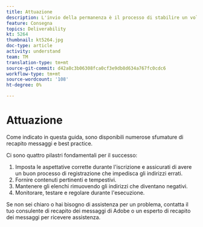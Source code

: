 ```yaml
---
title: Attuazione
description: L'invio della permanenza è il processo di stabilire un volume e una strategia di invio coerenti al fine di mantenere la reputazione dell'ISP.
feature: Consegna
topics: Deliverability
kt: 5264
thumbnail: kt5264.jpg
doc-type: article
activity: understand
team: TM
translation-type: tm+mt
source-git-commit: d42a8c3b06308fca0cf3e9db8d634a767fc0cdc6
workflow-type: tm+mt
source-wordcount: '108'
ht-degree: 0%

---
```



# Attuazione

Come indicato in questa guida, sono disponibili numerose sfumature di recapito messaggi e best practice.

Ci sono quattro pilastri fondamentali per il successo:

1. Imposta le aspettative corrette durante l&#39;iscrizione e assicurati di avere un buon processo di registrazione che impedisca gli indirizzi errati.
2. Fornire contenuti pertinenti e tempestivi.
3. Mantenere gli elenchi rimuovendo gli indirizzi che diventano negativi.
4. Monitorare, testare e regolare durante l&#39;esecuzione.

Se non sei chiaro o hai bisogno di assistenza per un problema, contatta il tuo consulente di recapito dei messaggi di Adobe o un esperto di recapito dei messaggi per ricevere assistenza.
